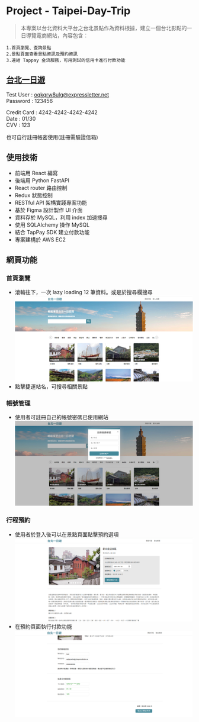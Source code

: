# Project - Taipei-Day-Trip

> 本專案以台北資料大平台之台北景點作為資料根據，建立一個台北影點的一日導覽電商網站，內容包含：

    1.首頁瀏覽、查詢景點
    2.景點頁面查看景點資訊及預約資訊
    3.連結 Tappay 金流服務，可用測試的信用卡進行付款功能

## [台北一日遊](http://18.176.26.217:8000/)

Test User : oqkqrw8ulg@expressletter.net  
Password : 123456

Credit Card : 4242-4242-4242-4242  
Date : 01/30  
CVV : 123

也可自行註冊帳密使用(註冊需驗證信箱)

## 使用技術

- 前端用 React 編寫
- 後端用 Python FastAPI
- React router 路由控制
- Redux 狀態控制
- RESTful API 架構實踐專案功能
- 基於 Figma 設計製作 UI 介面
- 資料存於 MySQL，利用 index 加速搜尋
- 使用 SQLAlchemy 操作 MySQL
- 結合 TapPay SDK 建立付款功能
- 專案建構於 AWS EC2

## 網頁功能

### 首頁瀏覽

- 滾輪往下，一次 lazy loading 12 筆資料。或是於搜尋欄搜尋
  ![r1](/readIMG/R1.png)
- 點擊捷運站名，可搜尋相關景點

### 帳號管理

- 使用者可註冊自己的帳號密碼已使用網站
  ![r2](/readIMG/R2.png)

### 行程預約

- 使用者於登入後可以在景點頁面點擊預約選項
  ![r3](/readIMG/R3.png)
- 在預約頁面執行付款功能
  ![r4](/readIMG/R4.png)

